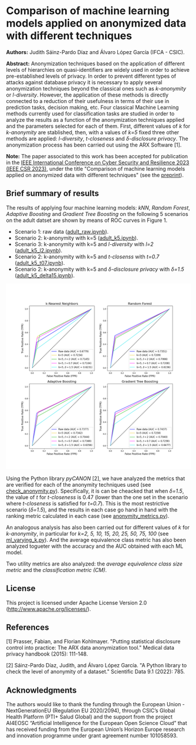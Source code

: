 # Comparison of machine learning models applied on anonymized data with different techniques

**Authors:** Judith Sáinz-Pardo Díaz and Álvaro López García (IFCA - CSIC).

**Abstract:** Anonymization techniques based on the application of different levels of hierarchies on quasi-identifiers are widely used in order to achieve pre-established levels of privacy. In order to prevent different types of attacks against database privacy it is necessary to apply several anonymization techniques beyond the classical ones such as _k-anonymity_ or _l-diversity_. However, the application of these methods is directly connected to a reduction of their usefulness in terms of their use in prediction tasks, decision making, etc. Four classical Machine Learning methods currently used for classification tasks are studied in order to analyze the results as a function of the anonymization techniques applied and the parameters selected for each of them. First, different values of _k_ for _k-anonymity_ are stablished, then, with a values of _k=5_ fixed three other methods are applied: _l-diversity_, _t-closeness_ and _δ-disclosure privacy_. The anonymization process has been carried out using the ARX Software [1]. 

**Note:** The paper associated to this work has been accepted for publication in the [IEEE International Conference on Cyber Security and Resilience 2023 (IEEE CSR 2023)](https://www.ieee-csr.org/), under the title "Comparison of machine learning models applied on anonymized data with different techniques" (see the [preprint](https://arxiv.org/abs/2305.07415)).

## Brief summary of results
The results of applying four machine learning models: _kNN_, _Random Forest_, _Adaptive Boosting_ and _Gradient Tree Boosting_ on the following 5 scenarios on the adult datset are shown by means of ROC curves in Figure 1.
- Scenario 1: raw data ([adult_raw.ipynb](https://github.com/IFCA/anonymity-ml/blob/main/ml_models/adult_raw.ipynb)).
- Scenario 2: k-anonymity with k=5 ([adult_k5.ipynb](https://github.com/IFCA/anonymity-ml/blob/main/ml_models/adult_k5.ipynb)).
- Scenario 3: k-anonymity with k=5 and _l-diversity_ with _l=2_ ([adult_k5_l2.ipynb](https://github.com/IFCA/anonymity-ml/blob/main/ml_models/adult_k5_l2.ipynb)).
- Scenario 2: k-anonymity with k=5 and _t-closenss_ with _t=0.7_ ([adult_k5_t07.ipynb](https://github.com/IFCA/anonymity-ml/blob/main/ml_models/adult_k5_t07.ipynb)).
- Scenario 2: k-anonymity with k=5 and _δ-disclosure privacy_ with _δ=1.5_ ([adult_k5_delta15.ipynb](https://github.com/IFCA/anonymity-ml/blob/main/ml_models/adult_k5_delta15.ipynb)).

![Figure 1](ml_models/roc_all_models.png "ROC curves with each ML model and scenario.")

Using the Python library _pyCANON_ [2], we have analyzed the metrics that are verified for each of the anonymity techniques used (see [check_anonymity.py](https://github.com/IFCA/anonymity-ml/blob/main/anonymity_metrics/check_anonymity.py)). Specifically, it is can be cheacked that when _δ=1.5_, the value of _t_ for _t-closeness_ is 0.47 (lower than the one set in the scenario where _t-closeness_ is satisfied for _t=0.7_). This is the most restrictive scenario (_δ=1.5_), and the results in each case go hand in hand with the ranking metric calculated in each case (see [anonymity_metrics.py](https://github.com/IFCA/anonymity-ml/blob/main/anonymity_metrics/anonymity_metrics.py)).

An analogous analysis has also been carried out for different values of _k_ for _k-anonymity_, in particular for _k=2, 5, 10, 15, 20, 25, 50, 75, 100_ (see [ml_varying_k.py](https://github.com/IFCA/anonymity-ml/blob/main/ml_models/varying_k/ml_varying_k.py)). And the average equivalence class metric has also been analyzed togueter with the accuracy and the AUC obtained with each ML model.

Two utility metrics are also analyzed: the _average equivalence class size metric_ and the _classification metric (CM)_.

## License
This project is licensed under Apache License Version 2.0 (http://www.apache.org/licenses/).

## References 
[1] Prasser, Fabian, and Florian Kohlmayer. "Putting statistical disclosure control into practice: The ARX data anonymization tool." Medical data privacy handbook (2015): 111-148.

[2] Sáinz-Pardo Díaz, Judith, and Álvaro López García. "A Python library to check the level of anonymity of a dataset." Scientific Data 9.1 (2022): 785.

## Acknowledgments
The authors would like to thank the funding through the European Union - NextGenerationEU (Regulation EU 2020/2094), through CSIC’s Global Health Platform (PTI+ Salud Global) and the support from the project AI4EOSC “Artificial Intelligence for the European Open Science Cloud” that has received funding from the European Union’s Horizon Europe research and innovation programme under grant agreement number 101058593.
